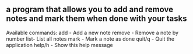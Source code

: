 a program that allows you to add and remove notes and mark them when done with your tasks
---------------------------------------------------------------
Available commands:
add - Add a new note 
remove - Remove a note by number
list- List all notes 
mark - Mark a note as done
quit/q - Quit
the application help/h - Show this help message
